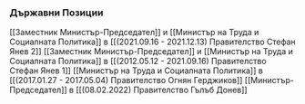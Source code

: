 ### Държавни Позиции
[[Заместник Министър-Председател]] и [[Министър на Труда и Социалната Политика]] в [[(2021.09.16 - 2021.12.13) Правителство Стефан Янев 2]]
[[Заместник Министър-Председател]] и [[Министър на Труда и Социалната Политика]] в [[(2012.05.12 - 2021.09.16) Правителство Стефан Янев 1]]
[[Министър на Труда и Социалната Политика]] в [[(2017.01.27 - 2017.05.04) Правителство Огнян Герджиков]]
[[Министър-Председател]] в [[(08.02.2022) Правителство Гълъб Донев]]